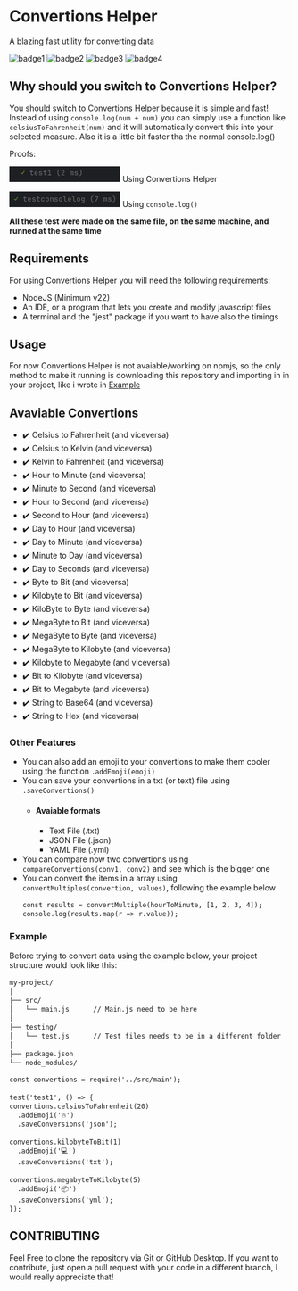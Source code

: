 # Convertions Helper
A blazing fast utility for converting data 

![badge1](https://img.shields.io/github/stars/x2loreeh/convertions-helper?style=flat)
![badge2](https://img.shields.io/github/contributors/x2loreeh/convertions-helper)
![badge3](https://img.shields.io/github/license/x2loreeh/convertions-helper)
![badge4](https://img.shields.io/github/forks/x2loreeh/convertions-helper?style=flat)


## Why should you switch to Convertions Helper?
You should switch to Convertions Helper because it is simple and fast!  Instead of using ```console.log(num + num)``` you can simply use a function like ```celsiusToFahrenheit(num)``` and it will automatically convert this into your selected measure.  Also it is a little bit faster tha the normal console.log() 

Proofs:

![test1](/images/test1.png)  Using Convertions Helper

![testconsolelog](/images/testconsolelog.png) Using ```console.log()```

**All these test were made on the same file, on the same machine, and runned at the same time**


## Requirements
For using Convertions Helper you will need the following requirements:
- NodeJS (Minimum v22)
- An IDE, or a program that lets you create and modify javascript files
- A terminal and the "jest" package if you want to have also the timings


## Usage
For now Convertions Helper is not avaiable/working on npmjs, so the only method to make it running is downloading this repository and importing in in your project, like i wrote in [Example](#Example)


## Avaviable Convertions
- ✔️ Celsius to Fahrenheit (and viceversa)
- ✔️ Celsius to Kelvin (and viceversa)
- ✔️ Kelvin to Fahrenheit (and viceversa)
- ✔️ Hour to Minute (and viceversa)
- ✔️ Minute to Second (and viceversa)
- ✔️ Hour to Second (and viceversa)
- ✔️ Second to Hour (and viceversa)
- ✔️ Day to Hour (and viceversa)
- ✔️ Day to Minute (and viceversa)
- ✔️ Minute to Day (and viceversa)
- ✔️ Day to Seconds (and viceversa)
- ✔️ Byte to Bit (and viceversa)
- ✔️ Kilobyte to Bit (and viceversa)
- ✔️ KiloByte to Byte (and viceversa)
- ✔️ MegaByte to Bit (and viceversa)
- ✔️ MegaByte to Byte (and viceversa)
- ✔️ MegaByte to Kilobyte (and viceversa)
- ✔️ Kilobyte to Megabyte (and viceversa)
- ✔️ Bit to Kilobyte (and viceversa)
- ✔️ Bit to Megabyte (and viceversa)
- ✔️ String to Base64 (and viceversa)
- ✔️ String to Hex (and viceversa)

### Other Features
- You can also add an emoji to your convertions to make them cooler using the function ```.addEmoji(emoji)```
- You can save your convertions in a txt (or text) file using ```.saveConvertions()```
  - #### Avaiable formats
    - Text File (.txt)
    - JSON File (.json)
    - YAML File (.yml)
- You can compare now two convertions using ```compareConvertions(conv1, conv2)``` and see which is the bigger one
- You can convert the items in a array using ```convertMultiples(convertion, values)```, following the example below
  ```
  const results = convertMultiple(hourToMinute, [1, 2, 3, 4]);
  console.log(results.map(r => r.value));
  ```

### Example 


Before trying to convert data using the example below, your project structure would look like this:
```
my-project/
│
├── src/
│   └── main.js      // Main.js need to be here
│          
├── testing/
│   └── test.js      // Test files needs to be in a different folder
│
├── package.json     
└── node_modules/
```

``` 
const convertions = require('../src/main');

test('test1', () => {
convertions.celsiusToFahrenheit(20)
  .addEmoji('🔥')
  .saveConversions('json');

convertions.kilobyteToBit(1)
  .addEmoji('💻')
  .saveConversions('txt');

convertions.megabyteToKilobyte(5)
  .addEmoji('📦')
  .saveConversions('yml');
});
```


## CONTRIBUTING
Feel Free to clone the repository via Git or GitHub Desktop.  If you want to contribute, just open a pull request with your code in a different branch, I would really appreciate that!
